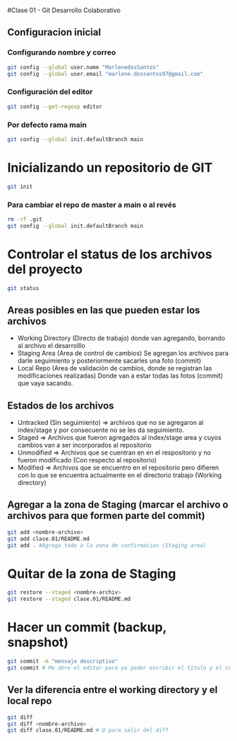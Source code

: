 #Clase 01 - Git Desarrollo Colaborativo 

## Configuracion inicial 

### Configurando nombre y correo 

```sh
git config --global user.name "MarlenedosSantos"
git config --global user.email "marlene.dossantos97@gmail.com" 
```

### Configuración del editor 

```sh 
git config --get-regexp editor
```

### Por defecto rama main 

```sh 
git config --global init.defaultBranch main 
```

# Inicializando un repositorio de GIT 

```sh 
git init
```

### Para cambiar el repo de master a main o al revés

```sh
rm -rf .git
git config --global init.defaultBranch main
```

# Controlar el status de los archivos del proyecto
```sh
git status
```
## Areas posibles en las que pueden estar los archivos
* Working Directory (Directo de trabajo) donde van agregando, borrando al archivo el desarrolllo
* Staging Area (Area de control de cambios) Se agregan los archivos para darle seguimiento y posteriormente sacarles una foto (commit)
* Local Repo (Area de validación de cambios, donde se registran las modificaciones realizadas) Donde van a estar todas las fotos (commit) que vaya sacando.

## Estados de los archivos
* Untracked (Sin seguimiento) => archivos que no se agregaron al index/stage y por consecuente no se les da seguimiento.
* Staged => Archivos que fueron agregados al index/stage area y cuyos cambios van a ser incorporados al repositorio
* Unmodified => Archivos que se cuentran en en el respositorio y no fueron modificado (Con respecto al repositorio)
* Modified => Archivos que se encuentro en el repositorio pero difieren con lo que se encuentra actualmente en el directorio trabajo (Working directory)

## Agregar a la zona de Staging (marcar el archivo o archivos para que formen parte del commit)

```sh 
git add <nombre-archivo>
git add clase.01/README.md
git add . #Agrega todo a la zona de confirmacion (Staging area)
```
# Quitar de la zona de Staging 

```sh
git restore --staged <nombre-archiv>
git restore --staged clase.01/README.md
```

# Hacer un commit (backup, snapshot)

```sh
git commit -m "mensaje descriptivo"
git commit # Me abre el editor para yo poder escribir el titulo y el cuerpo de la descripcion. Crtl + O -> Crtl + X
```

## Ver la diferencia entre el working directory y el local repo 

```sh
git diff 
git diff <nombre-archivo>
git diff clase.01/README.md # Q para salir del diff
```

